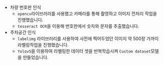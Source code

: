 - 차량 번호판 인식
  - `opencv`라이브러리를 사용했고 카메라를 통해 촬영하고 이미지 전처리 작업을 진행했습니다.
  - `tesseract OCR`을 이용해 번호판에서 숫자와 문자를 추출했습니다.
- 주차공간 인식
  - `labelimg` 라이브러리를 사용하여 사전에 찍어두었던 이미지 약 500장 가까이 라벨링작업을 진행했습니다.
  - `Yolov5`을 이용하여 라벨링한 데이터 셋을 반복학습시켜 `Custom dataset`모델을 만들었습니다.